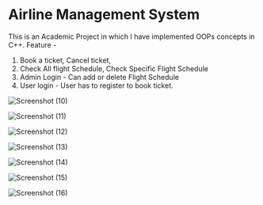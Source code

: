 # Airline Management System
This is an Academic Project in which I have implemented OOPs concepts in C++.
Feature - 
1. Book a ticket, Cancel ticket,
2. Check All flight Schedule, Check Specific Flight Schedule
3. Admin Login - Can add or delete Flight Schedule
4. User login - User has to register to book ticket.


![Screenshot (10)](https://user-images.githubusercontent.com/98726014/176686556-934bdcde-4cc9-4381-b970-aa38c7ab6f7e.png)


![Screenshot (11)](https://user-images.githubusercontent.com/98726014/176686866-47be2312-4a52-43f8-a351-81b4d158a7f2.png)


![Screenshot (12)](https://user-images.githubusercontent.com/98726014/176686663-3d09dd66-8162-440c-b3ad-3ae2d8a5e2c9.png)


![Screenshot (13)](https://user-images.githubusercontent.com/98726014/176686679-993104a3-fd69-45bb-accf-1e335cd94313.png)


![Screenshot (14)](https://user-images.githubusercontent.com/98726014/176686707-674aa9dd-6b2e-4800-9bb4-c7947c8bacac.png)


![Screenshot (15)](https://user-images.githubusercontent.com/98726014/176686722-15333732-4271-46cc-b489-8c78679da4fd.png)


![Screenshot (16)](https://user-images.githubusercontent.com/98726014/176686731-8b58f374-70cd-4fc3-b128-dcfd77e3e494.png)
